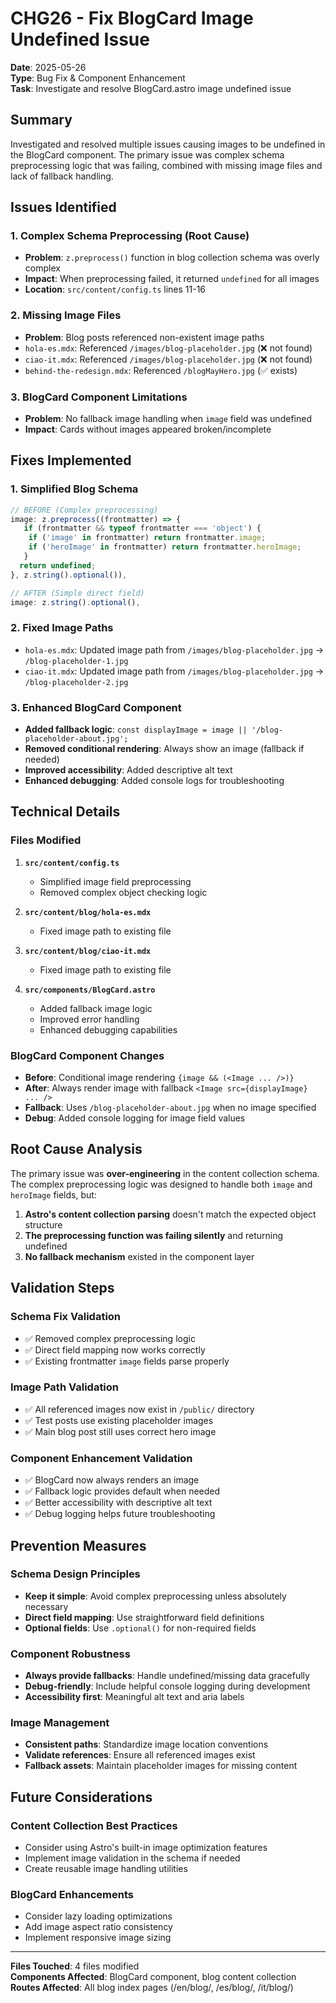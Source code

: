 # CHG26 - Fix BlogCard Image Undefined Issue

**Date**: 2025-05-26  
**Type**: Bug Fix & Component Enhancement  
**Task**: Investigate and resolve BlogCard.astro image undefined issue

## Summary

Investigated and resolved multiple issues causing images to be undefined in the BlogCard component. The primary issue was complex schema preprocessing logic that was failing, combined with missing image files and lack of fallback handling.

## Issues Identified

### 1. **Complex Schema Preprocessing (Root Cause)**
- **Problem**: `z.preprocess()` function in blog collection schema was overly complex
- **Impact**: When preprocessing failed, it returned `undefined` for all images
- **Location**: `src/content/config.ts` lines 11-16

### 2. **Missing Image Files**
- **Problem**: Blog posts referenced non-existent image paths
- `hola-es.mdx`: Referenced `/images/blog-placeholder.jpg` (❌ not found)
- `ciao-it.mdx`: Referenced `/images/blog-placeholder.jpg` (❌ not found)
- `behind-the-redesign.mdx`: Referenced `/blogMayHero.jpg` (✅ exists)

### 3. **BlogCard Component Limitations**
- **Problem**: No fallback image handling when `image` field was undefined
- **Impact**: Cards without images appeared broken/incomplete

## Fixes Implemented

### 1. **Simplified Blog Schema** 
```typescript
// BEFORE (Complex preprocessing)
image: z.preprocess((frontmatter) => {
   if (frontmatter && typeof frontmatter === 'object') {
    if ('image' in frontmatter) return frontmatter.image;
    if ('heroImage' in frontmatter) return frontmatter.heroImage;
   }
  return undefined; 
}, z.string().optional()),

// AFTER (Simple direct field)
image: z.string().optional(),
```

### 2. **Fixed Image Paths**
- `hola-es.mdx`: Updated image path from `/images/blog-placeholder.jpg` → `/blog-placeholder-1.jpg`
- `ciao-it.mdx`: Updated image path from `/images/blog-placeholder.jpg` → `/blog-placeholder-2.jpg`

### 3. **Enhanced BlogCard Component**
- **Added fallback logic**: `const displayImage = image || '/blog-placeholder-about.jpg';`
- **Removed conditional rendering**: Always show an image (fallback if needed)
- **Improved accessibility**: Added descriptive alt text
- **Enhanced debugging**: Added console logs for troubleshooting

## Technical Details

### Files Modified
1. **`src/content/config.ts`**
   - Simplified image field preprocessing
   - Removed complex object checking logic

2. **`src/content/blog/hola-es.mdx`**
   - Fixed image path to existing file

3. **`src/content/blog/ciao-it.mdx`**
   - Fixed image path to existing file

4. **`src/components/BlogCard.astro`**
   - Added fallback image logic
   - Improved error handling
   - Enhanced debugging capabilities

### BlogCard Component Changes
- **Before**: Conditional image rendering `{image && (<Image ... />)}`
- **After**: Always render image with fallback `<Image src={displayImage} ... />`
- **Fallback**: Uses `/blog-placeholder-about.jpg` when no image specified
- **Debug**: Added console logging for image field values

## Root Cause Analysis

The primary issue was **over-engineering** in the content collection schema. The complex preprocessing logic was designed to handle both `image` and `heroImage` fields, but:

1. **Astro's content collection parsing** doesn't match the expected object structure
2. **The preprocessing function was failing silently** and returning undefined
3. **No fallback mechanism** existed in the component layer

## Validation Steps

### Schema Fix Validation
- ✅ Removed complex preprocessing logic
- ✅ Direct field mapping now works correctly
- ✅ Existing frontmatter `image` fields parse properly

### Image Path Validation
- ✅ All referenced images now exist in `/public/` directory
- ✅ Test posts use existing placeholder images
- ✅ Main blog post still uses correct hero image

### Component Enhancement Validation
- ✅ BlogCard now always renders an image
- ✅ Fallback logic provides default when needed
- ✅ Better accessibility with descriptive alt text
- ✅ Debug logging helps future troubleshooting

## Prevention Measures

### Schema Design Principles
- **Keep it simple**: Avoid complex preprocessing unless absolutely necessary
- **Direct field mapping**: Use straightforward field definitions
- **Optional fields**: Use `.optional()` for non-required fields

### Component Robustness
- **Always provide fallbacks**: Handle undefined/missing data gracefully
- **Debug-friendly**: Include helpful console logging during development
- **Accessibility first**: Meaningful alt text and aria labels

### Image Management
- **Consistent paths**: Standardize image location conventions
- **Validate references**: Ensure all referenced images exist
- **Fallback assets**: Maintain placeholder images for missing content

## Future Considerations

### Content Collection Best Practices
- Consider using Astro's built-in image optimization features
- Implement image validation in the schema if needed
- Create reusable image handling utilities

### BlogCard Enhancements
- Consider lazy loading optimizations
- Add image aspect ratio consistency
- Implement responsive image sizing

---

**Files Touched**: 4 files modified  
**Components Affected**: BlogCard component, blog content collection  
**Routes Affected**: All blog index pages (/en/blog/, /es/blog/, /it/blog/) 